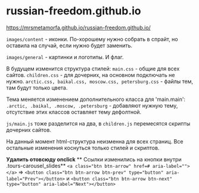 # russian-freedom.github.io

https://mrsmetamorfa.github.io/russian-freedom.github.io/

```images/content``` - иконки. По-хорошему нужно собрать в спрайт, но оставила на случай, если нужно будет заменить.

```images/general``` - картинки и логотипы. И флаг.

В будущем изменится структура стилей:
	```main.css``` - общие для всех сайтов.
	```children.css``` - для дочерних, на основном подключать не нужно.
	```arctic.css, baikal.css, moscow.css, petersburg.css``` - файлы тем, там будут только цвета.
	
Тема меняется изменением дополнительного класса для 'main.main':
	```.arctic, .baikal, .moscow, .petersburg``` - добавляют нужную тему, 
	отсутствие этих классов оставляет тему дефолтной.
	
```js/main.js``` тоже разделится на два, в ```children.js``` перемесятся скрипты дочерних сайтов.

На данный момент html-структура неизменна для всех страниц.
Все остальные изменения коснуться только стилей и скриптов.

**Удалить отовсюду onclick**
** Ссылки изменились на кнопки внутри .tours-carousel_slides**
```<a class="btn btn-arrow" href=# aria-label=""></a>``` 
=>
```<button class="btn btn-arrow btn-prev" type="button" aria-label="Prev"></button>```
и 
```<button class="btn btn-arrow btn-next" type="button" aria-label="Next"></button>```
